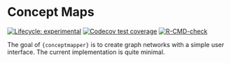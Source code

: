 
<!-- README.md is generated from README.Rmd. Please edit that file -->

# Concept Maps

<!-- badges: start -->

[![Lifecycle:
experimental](https://img.shields.io/badge/lifecycle-experimental-orange.svg)](https://lifecycle.r-lib.org/articles/stages.html#experimental)
[![Codecov test
coverage](https://codecov.io/gh/JamesHWade/concept_maps/branch/main/graph/badge.svg)](https://app.codecov.io/gh/JamesHWade/concept_maps?branch=main)
[![R-CMD-check](https://github.com/JamesHWade/concept_maps/workflows/R-CMD-check/badge.svg)](https://github.com/JamesHWade/concept_maps/actions)
<!-- badges: end -->

The goal of `{conceptmapper}` is to create graph networks with a simple
user interface. The current implementation is quite minimal.

